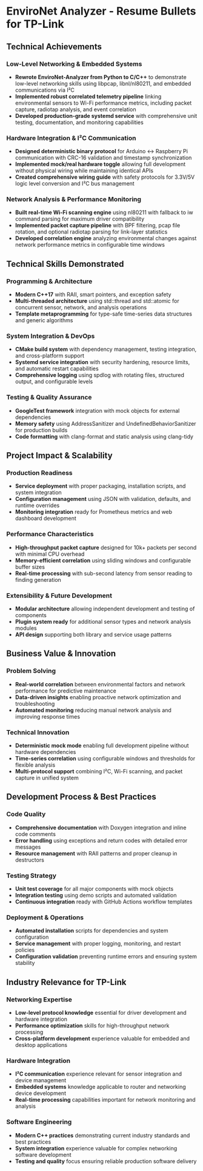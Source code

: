# EnviroNet Analyzer - Resume Bullets for TP-Link

## Technical Achievements

### Low-Level Networking & Embedded Systems
- **Rewrote EnviroNet-Analyzer from Python to C/C++** to demonstrate low-level networking skills using libpcap, libnl/nl80211, and embedded communications via I²C
- **Implemented robust correlated telemetry pipeline** linking environmental sensors to Wi-Fi performance metrics, including packet capture, radiotap analysis, and event correlation
- **Developed production-grade systemd service** with comprehensive unit testing, documentation, and monitoring capabilities

### Hardware Integration & I²C Communication
- **Designed deterministic binary protocol** for Arduino ↔ Raspberry Pi communication with CRC-16 validation and timestamp synchronization
- **Implemented mock/real hardware toggle** allowing full development without physical wiring while maintaining identical APIs
- **Created comprehensive wiring guide** with safety protocols for 3.3V/5V logic level conversion and I²C bus management

### Network Analysis & Performance Monitoring
- **Built real-time Wi-Fi scanning engine** using nl80211 with fallback to iw command parsing for maximum driver compatibility
- **Implemented packet capture pipeline** with BPF filtering, pcap file rotation, and optional radiotap parsing for link-layer statistics
- **Developed correlation engine** analyzing environmental changes against network performance metrics in configurable time windows

## Technical Skills Demonstrated

### Programming & Architecture
- **Modern C++17** with RAII, smart pointers, and exception safety
- **Multi-threaded architecture** using std::thread and std::atomic for concurrent sensor, network, and analysis operations
- **Template metaprogramming** for type-safe time-series data structures and generic algorithms

### System Integration & DevOps
- **CMake build system** with dependency management, testing integration, and cross-platform support
- **Systemd service integration** with security hardening, resource limits, and automatic restart capabilities
- **Comprehensive logging** using spdlog with rotating files, structured output, and configurable levels

### Testing & Quality Assurance
- **GoogleTest framework** integration with mock objects for external dependencies
- **Memory safety** using AddressSanitizer and UndefinedBehaviorSanitizer for production builds
- **Code formatting** with clang-format and static analysis using clang-tidy

## Project Impact & Scalability

### Production Readiness
- **Service deployment** with proper packaging, installation scripts, and system integration
- **Configuration management** using JSON with validation, defaults, and runtime overrides
- **Monitoring integration** ready for Prometheus metrics and web dashboard development

### Performance Characteristics
- **High-throughput packet capture** designed for 10k+ packets per second with minimal CPU overhead
- **Memory-efficient correlation** using sliding windows and configurable buffer sizes
- **Real-time processing** with sub-second latency from sensor reading to finding generation

### Extensibility & Future Development
- **Modular architecture** allowing independent development and testing of components
- **Plugin system ready** for additional sensor types and network analysis modules
- **API design** supporting both library and service usage patterns

## Business Value & Innovation

### Problem Solving
- **Real-world correlation** between environmental factors and network performance for predictive maintenance
- **Data-driven insights** enabling proactive network optimization and troubleshooting
- **Automated monitoring** reducing manual network analysis and improving response times

### Technical Innovation
- **Deterministic mock mode** enabling full development pipeline without hardware dependencies
- **Time-series correlation** using configurable windows and thresholds for flexible analysis
- **Multi-protocol support** combining I²C, Wi-Fi scanning, and packet capture in unified system

## Development Process & Best Practices

### Code Quality
- **Comprehensive documentation** with Doxygen integration and inline code comments
- **Error handling** using exceptions and return codes with detailed error messages
- **Resource management** with RAII patterns and proper cleanup in destructors

### Testing Strategy
- **Unit test coverage** for all major components with mock objects
- **Integration testing** using demo scripts and automated validation
- **Continuous integration** ready with GitHub Actions workflow templates

### Deployment & Operations
- **Automated installation** scripts for dependencies and system configuration
- **Service management** with proper logging, monitoring, and restart policies
- **Configuration validation** preventing runtime errors and ensuring system stability

## Industry Relevance for TP-Link

### Networking Expertise
- **Low-level protocol knowledge** essential for driver development and hardware integration
- **Performance optimization** skills for high-throughput network processing
- **Cross-platform development** experience valuable for embedded and desktop applications

### Hardware Integration
- **I²C communication** experience relevant for sensor integration and device management
- **Embedded systems** knowledge applicable to router and networking device development
- **Real-time processing** capabilities important for network monitoring and analysis

### Software Engineering
- **Modern C++ practices** demonstrating current industry standards and best practices
- **System integration** experience valuable for complex networking software development
- **Testing and quality** focus ensuring reliable production software delivery
